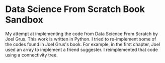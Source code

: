 # Data Science From Scratch Book Sandbox
My attempt at implementing the code from Data Science From Scratch by Joel Grus. 
This work is written in Python. I tried to re-implement some of the codes
found in Joel Grus's book. For example, in the first chapter, Joel
used an array to implement a friend suggester. I reimplemented that 
code using a connectivity tree.

